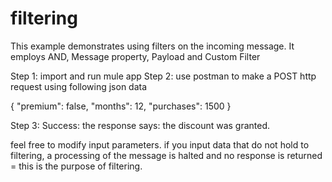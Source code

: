 filtering
=========

This example demonstrates using filters on the incoming message. It employs AND, Message property, Payload and Custom Filter

Step 1: import and run mule app
Step 2: use postman to make a POST http request using following json data

{
 "premium": false,
 "months": 12,
 "purchases": 1500
}

Step 3: Success: the response says:
        the discount was granted.
        
feel free to modify input parameters. if you input data that do not hold to filtering, a processing of the message is halted and no response is returned = this is the purpose of filtering.
